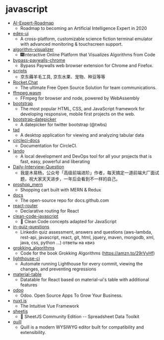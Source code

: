 # javascript
- [AI-Expert-Roadmap](https://github.com/AMAI-GmbH/AI-Expert-Roadmap)
  - Roadmap to becoming an Artificial Intelligence Expert in 2020
- [edex-ui](https://github.com/GitSquared/edex-ui)
  - A cross-platform, customizable science fiction terminal emulator with advanced monitoring & touchscreen support.
- [algorithm-visualizer](https://github.com/algorithm-visualizer/algorithm-visualizer)
  - 🎆Interactive Online Platform that Visualizes Algorithms from Code
- [bypass-paywalls-chrome](https://github.com/iamadamdev/bypass-paywalls-chrome)
  - Bypass Paywalls web browser extension for Chrome and Firefox.
- [scripts](https://github.com/lxk0301/scripts)
  - 京东薅羊毛工具, 京东水果、宠物、种豆等等
- [Rocket.Chat](https://github.com/RocketChat/Rocket.Chat)
  - The ultimate Free Open Source Solution for team communications.
- [ffmpeg.wasm](https://github.com/ffmpegwasm/ffmpeg.wasm)
  - FFmpeg for browser and node, powered by WebAssembly
- [bootstrap](https://github.com/twbs/bootstrap)
  - The most popular HTML, CSS, and JavaScript framework for developing responsive, mobile first projects on the web.
- [bootstrap-datepicker](https://github.com/uxsolutions/bootstrap-datepicker)
  - A datepicker for twitter bootstrap (@twbs)
- [tad](https://github.com/antonycourtney/tad)
  - A desktop application for viewing and analyzing tabular data
- [circleci-docs](https://github.com/circleci/circleci-docs)
  - Documentation for CircleCI.
- [lando](https://github.com/lando/lando)
  - A local development and DevOps tool for all your projects that is fast, easy, powerful and liberating
- [Daily-Interview-Question](https://github.com/Advanced-Frontend/Daily-Interview-Question)
  - 我是木易杨，公众号「高级前端进阶」作者，每天搞定一道前端大厂面试题，祝大家天天进步，一年后会看到不一样的自己。
- [proshop_mern](https://github.com/bradtraversy/proshop_mern)
  - Shopping cart built with MERN & Redux
- [docs](https://github.com/github/docs)
  - The open-source repo for docs.github.com
- [react-router](https://github.com/ReactTraining/react-router)
  - Declarative routing for React
- [clean-code-javascript](https://github.com/ryanmcdermott/clean-code-javascript)
  - 🛁 Clean Code concepts adapted for JavaScript
- [in-quiz-questions](https://github.com/Ebazhanov/in-quiz-questions)
  - Linkedin quiz assessment, answers and questions (aws-lambda, rest-api, javascript, react, git, html, jquery, maven, mongodb, xml, java, css, python ...) ответы на квиз
- [grokking_algorithms](https://github.com/egonSchiele/grokking_algorithms)
  - Code for the book Grokking Algorithms (https://amzn.to/29rVyHf)
- [lighthouse-ci](https://github.com/GoogleChrome/lighthouse-ci)
  - Automate running Lighthouse for every commit, viewing the changes, and preventing regressions
- [material-table](https://github.com/mbrn/material-table)
  - Datatable for React based on material-ui's table with additional features
- [odoo](https://github.com/odoo/odoo)
  - Odoo. Open Source Apps To Grow Your Business.
- [nuxt.js](https://github.com/nuxt/nuxt.js)
  - The Intuitive Vue Framework
- [sheetjs](https://github.com/SheetJS/sheetjs)
  - 📗 SheetJS Community Edition -- Spreadsheet Data Toolkit
- [quill](https://github.com/quilljs/quill)
  - Quill is a modern WYSIWYG editor built for compatibility and extensibility.
